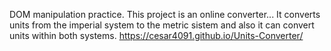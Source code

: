 DOM manipulation practice.
This project is an online converter...
It converts units from the imperial system to the metric sistem and also it can convert units within both systems.
https://cesar4091.github.io/Units-Converter/

